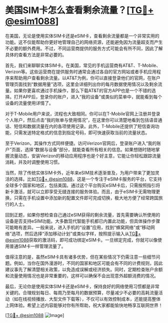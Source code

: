 # 美国SIM卡怎么查看剩余流量？[[TG💪+ @esim1088](https://t.me/s/esim1088)]

在美国，无论是使用实体SIM卡还是eSIM卡，查看剩余流量都是一个非常实用的功能。这不仅能帮助你更好地管理自己的网络资源，还能避免因为流量超支而产生不必要的额外费用。不过，不同运营商提供的服务方式可能会有所不同，因此了解具体的查看方法是非常必要的。

首先，我们来聊聊实体SIM卡。在美国，常见的手机运营商有AT&T、T-Mobile、Verizon等。这些运营商在提供服务时通常会通过各自的官方网站或者手机应用程序来帮助用户查看剩余流量。以AT&T为例，你可以直接登录他们的官网，在账户管理页面找到“数据用量”选项，这里会详细列出你的每月数据使用情况以及剩余流量。如果你更喜欢通过手机操作，那么下载AT&T的官方APP也是一个不错的选择。打开APP后，登录你的账户，进入“我的设备”或类似的菜单中，就能看到每个设备的流量使用详情了。

对于T-Mobile用户来说，流程也大致相同。你可以在T-Mobile官网上注册并登录个人账户，然后点击“我的账单与使用情况”，在这里你可以清楚地看到包括语音通话、短信和数据流量在内的各项使用记录。此外，T-Mobile还提供了短信查询功能，只需发送特定格式的信息到指定号码，即可快速获取当前的流量状态。

至于Verizon，其操作方式同样便捷。访问Verizon官网后，登录账户进入“我的账户”页面，选择“数据与设备”部分，就能查看所有相关的信息。如果想随时随地掌握流量动态，安装Verizon的移动应用程序也是个好主意，它能让你轻松跟踪流量消耗，并及时调整使用习惯。

当然，除了传统实体SIM卡外，近年来eSIM技术逐渐普及，为用户带来了更加灵活的选择。比如[TG💪+ @esim1088](https://t.me/s/esim1088)，这是一个专注于eSIM卡服务的平台，它支持全球多个国家和地区，包括美国。通过这个平台购买eSIM卡后，只需按照指引将新卡激活，就可以立即享受无缝连接的服务体验。而且，由于eSIM卡无需物理更换，只需在手机设置中添加新的配置文件即可完成切换，极大地方便了经常跨国旅行的人士。

回到正题，如果你想检查自己通过eSIM获得的剩余流量，首先需要确认所使用的设备是否支持eSIM功能。大多数现代智能手机都已内置此功能，但具体操作步骤可能略有差异。一般来说，进入手机的“设置”应用，找到“蜂窝网络”或“移动网络”选项，然后选择“添加移动计划”或类似字样，按照提示输入从[TG💪+ @esim1088](https://t.me/s/esim1088)获取的激活码，即可成功绑定eSIM卡。一旦绑定完成，你就可以像使用普通SIM卡一样管理流量了。

值得注意的是，虽然eSIM卡具有诸多优势，但在某些情况下仍需注意一些细节问题。例如，当你在国外漫游时，不同的国家和地区可能会有不同的计费规则，因此建议事先了解清楚相关政策，以免造成误解或经济损失。同时，定期检查账户余额和流量使用情况也是非常重要的，这样可以确保不会出现意外超额消费的情况。

最后，无论你是使用实体SIM卡还是eSIM卡，保持良好的网络使用习惯都是非常关键的。合理规划每日、每周乃至每月的数据预算，尽量减少不必要的高耗流量活动（如在线视频播放、大型文件下载等），不仅可以有效控制成本，还能提高整体上网体验。希望上述内容能够对你有所帮助，祝大家都能愉快地畅享互联网世界！

[[TG💪+ @esim1088](https://t.me/s/esim1088) ![Image](https://i.postimg.cc/4NQfJmqS/Snipaste-2025-05-13-00-14-12.png)]